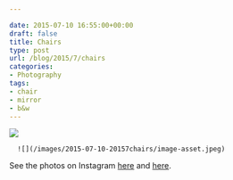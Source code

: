 ```yaml
---

date: 2015-07-10 16:55:00+00:00
draft: false
title: Chairs
type: post
url: /blog/2015/7/chairs
categories:
- Photography
tags:
- chair
- mirror
- b&w
---
```


![](/images/2015-07-10-20157chairs/image-asset.jpeg)

  


  
      ![](/images/2015-07-10-20157chairs/image-asset.jpeg)

  



See the photos on Instagram [here](https://instagram.com/p/416Fx7p58d/) and [here](https://instagram.com/p/466quOJ5zV/).
